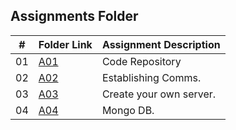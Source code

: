 ##  Assignments Folder

|   #   | Folder Link | Assignment Description                                          |
| :---: | ----------- | ----------------------------------------------------------      |
| 01    | [A01](https://github.com/bglawson1001/4443-MobileApps-Lawson) | Code Repository
| 02    | [A02](https://github.com/bglawson1001/4443-MobileApps-Lawson/tree/main/Assignments/Establishing%20Comms) | Establishing Comms.
| 03    | [A03](https://github.com/bglawson1001/4443-MobileApps-Lawson/blob/main/Assignments/Create%20your%20own%20server/README.md) | Create your own server.
| 04    | [A04](https://github.com/bglawson1001/4443-MobileApps-Lawson/blob/main/Assignments/Create%20your%20own%20server/README.md) | Mongo DB.

